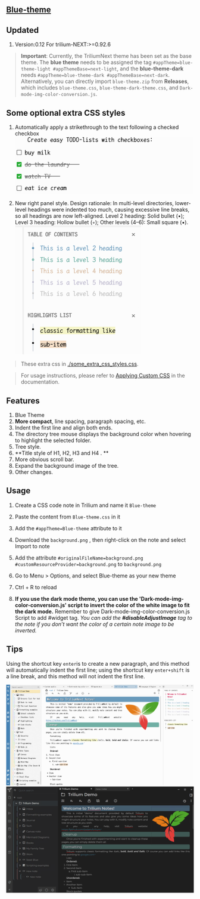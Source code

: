 ## [Blue-theme](https://github.com/SiriusXT/trilium-theme-blue)

## Updated 
1. Version:0.12 For trilium-NEXT:>=0.92.6

> **Important**:
 Currently, the TriliumNext theme has been set as the base theme. The **blue theme** needs to be assigned the tag `#appTheme=blue-theme-light #appThemeBase=next-light`, and the **blue-theme-dark** needs `#appTheme=blue-theme-dark #appThemeBase=next-dark`.  
 Alternatively, you can directly import `blue-theme.zip` from **Releases**, which includes `blue-theme.css`, `blue-theme-dark-theme.css`, and `Dark-mode-img-color-conversion.js`.

## Some optional extra CSS styles
1. Automatically apply a strikethrough to the text following a checked checkbox
![alt text](./img/checkboxes.png)

2. New right panel style. Design rationale: In multi-level directories, lower-level headings were indented too much, causing excessive line breaks, so all headings are now left-aligned. Level 2 heading: Solid bullet (•); Level 3 heading: Hollow bullet (◦); Other levels (4–6): Small square (▪).
![alt text](./img/rightpane.png)

> These extra css in [./some_extra_css_styles.css](./some_extra_css_styles.css).

> For usage instructions, please refer to [Applying Custom CSS](https://github.com/TriliumNext/Notes/blob/b2f8b0014f204937328159577d0673ff20008afc/docs/User%20Guide/User%20Guide/Basic%20Concepts%20and%20Features/Themes.md#applying-custom-css) in the documentation.  

## Features

1. Blue Theme 
2. **More compact**, line spacing, paragraph spacing, etc. 
3. Indent the first line and align both ends. 
4. The directory tree mouse displays the background color when hovering to highlight the selected folder.
5. Tree style.
6. **Title style of H1, H2, H3 and H4 . **
7. More obvious scroll bar.
8. Expand the background image of the tree. 
9. Other changes.

## Usage

1. Create a CSS code note in Trilium and name it `Blue-theme`
2. Paste the content from `Blue-theme.css` in it
3. Add the `#appTheme=Blue-theme` attribute to it
4. Download the `background.png` , then right-click on the note and select Import to note
5. Add the attribute `#originalFileName=background.png #customResourceProvider=background.png` to `background.png`
6. Go to Menu > Options, and select Blue-theme as your new theme
7. Ctrl + R to reload

8. **If you use the dark mode theme, you can use the 'Dark-mode-img-color-conversion.js' script to invert the color of the white image to fit the dark mode.** Remember to give Dark-mode-img-color-conversion.js Script to add #widget tag. *You can add the **#disableAdjustImage** tag to the note if you don’t want the color of a certain note image to be inverted.*

## Tips

Using the shortcut key `enter`is to create a new paragraph, and this method will automatically indent the first line; using the shortcut key `enter+shift` is a line break, and this method will not indent the first line.

![](./img/screenshot1.png)
![](./img/screenshot2.png)
